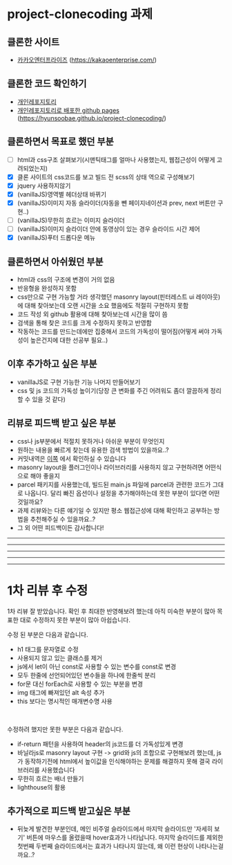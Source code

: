 # project-clonecoding 과제

## 클론한 사이트

- [카카오엔터프라이즈](https://kakaoenterprise.com/) (https://kakaoenterprise.com/)

## 클론한 코드 확인하기

- [개인레포지토리](https://github.com/hyunsooBae/project-clonecoding/tree/develop)
- [개인레포지토리로 배포한 github pages](https://hyunsoobae.github.io/project-clonecoding/) (https://hyunsoobae.github.io/project-clonecoding/)

## 클론하면서 목표로 했던 부분

- [ ] html과 css구조 살펴보기(시맨틱태그를 얼마나 사용했는지, 웹접근성이 어떻게 고려되었는지) <br/>
- [x] 클론 사이트의 css코드를 보고 빌드 전 scss의 상태 역으로 구성해보기 <br/>
- [x] jquery 사용하지않기 <br/>
- [x] (vanillaJS)영역별 헤더상태 바뀌기 <br/>
- [x] (vanillaJS)이미지 자동 슬라이더(자동을 뺀 페이지네이션과 prev, next 버튼만 구현..) <br/>
- [ ] (vanillaJS)무한히 흐르는 이미지 슬라이더 <br/>
- [ ] (vanillaJS)이미지 슬라이더 안에 동영상이 있는 경우 슬라이드 시간 제어 <br/>
- [x] (vanillaJS)푸터 드롭다운 메뉴 <br/>

## 클론하면서 아쉬웠던 부분

- html과 css의 구조에 변경이 거의 없음
- 반응형을 완성하지 못함
- css만으로 구현 가능할 거라 생각했던 masonry layout(핀터레스트 ui 레이아웃)에 대해 찾아보는데 오랜 시간을 소요 했음에도 적절히 구현하지 못함
- 코드 작성 외 github 활용에 대해 찾아보는데 시간을 많이 씀
- 검색을 통해 찾은 코드를 크게 수정하지 못하고 반영함
- 작동하는 코드를 만드는데에만 집중해서 코드의 가독성이 떨어짐(어떻게 써야 가독성이 높은건지에 대한 선공부 필요..)

## 이후 추가하고 싶은 부분

- vanillaJS로 구현 가능한 기능 나머지 만들어보기
- css 및 js 코드의 가독성 높이기(당장 큰 변화를 주긴 어려워도 좀더 깔끔하게 정리할 수 있을 것 같다)

## 리뷰로 피드백 받고 싶은 부분

- css나 js부분에서 적절치 못하거나 아쉬운 부분이 무엇인지
- 원하는 내용을 빠르게 찾는데 유용한 검색 방법이 있을까요..?
- 커밋내역은 [이쪽](https://github.com/hyunsooBae/project-clonecoding/compare/main...develop) 에서 확인하실 수 있습니다
- masonry layout을 플러그인이나 라이브러리를 사용하지 않고 구현하려면 어떤식으로 해야 좋을지
- parcel 패키지를 사용했는데, 빌드된 main.js 파일에 parcel과 관련한 코드가 그대로 나옵니다. 달리 빠진 옵션이나 설정을 추가해야하는데 못한 부분이 있다면 어떤것일까요?
- 과제 리뷰와는 다른 얘기일 수 있지만 평소 웹접근성에 대해 확인하고 공부하는 방법을 추천해주실 수 있을까요..?
- 그 외 어떤 피드백이든 감사합니다!

------
------
------
------
------

# 1차 리뷰 후 수정

1차 리뷰 잘 받았습니다. 확인 후 최대한 반영해보려 했는데 아직 미숙한 부분이 많아 목표한 대로 수정하지 못한 부분이 많아 아쉽습니다.

수정 된 부분은 다음과 같습니다.

- h1 태그를 문자열로 수정
- 사용되지 않고 있는 클래스를 제거 
- js에서 let이 아닌 const로 사용할 수 있는 변수를 const로 변경
- 모두 한줄에 선언되어있던 변수들을 하나에 한줄씩 분리
- for문 대신 forEach로 사용할 수 있는 부분을 변경
- img 태그에 빠져있던 alt 속성 추가
- this 보다는 명시적인 매개변수명 사용

<br/>

수정하려 했지만 못한 부분은 다음과 같습니다.

- if-return 패턴을 사용하여 header의 js코드를 더 가독성있게 변경
- 바닐라js로 masonry layout 구현 -> grid와 js의 조합으로 구현해보려 했는데, js가 동작하기전에 html에서 높이값을 인식해야하는 문제를 해결하지 못해 결국 라이브러리를 사용했습니다
- 무한히 흐르는 배너 만들기
- lighthouse의 활용

## 추가적으로 피드백 받고싶은 부분

- 뒤늦게 발견한 부분인데, 메인 비주얼 슬라이드에서 마지막 슬라이드만 '자세히 보기' 버튼에 마우스를 올렸을때 hover효과가 나타납니다. 마지막 슬라이드를 제외한 첫번째 두번째 슬라이드에서는 효과가 나타나지 않는데, 왜 이런 현상이 나타나는걸까요..?
